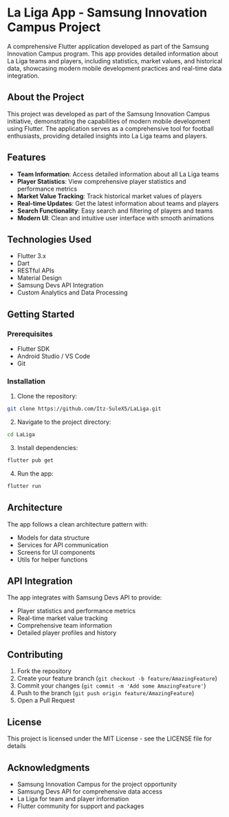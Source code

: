 # La Liga App - Samsung Innovation Campus Project

A comprehensive Flutter application developed as part of the Samsung Innovation Campus program. This app provides detailed information about La Liga teams and players, including statistics, market values, and historical data, showcasing modern mobile development practices and real-time data integration.

## About the Project

This project was developed as part of the Samsung Innovation Campus initiative, demonstrating the capabilities of modern mobile development using Flutter. The application serves as a comprehensive tool for football enthusiasts, providing detailed insights into La Liga teams and players.

## Features

- **Team Information**: Access detailed information about all La Liga teams
- **Player Statistics**: View comprehensive player statistics and performance metrics
- **Market Value Tracking**: Track historical market values of players
- **Real-time Updates**: Get the latest information about teams and players
- **Search Functionality**: Easy search and filtering of players and teams
- **Modern UI**: Clean and intuitive user interface with smooth animations

## Technologies Used

- Flutter 3.x
- Dart
- RESTful APIs
- Material Design
- Samsung Devs API Integration
- Custom Analytics and Data Processing

## Getting Started

### Prerequisites

- Flutter SDK
- Android Studio / VS Code
- Git

### Installation

1. Clone the repository:
```bash
git clone https://github.com/Itz-SuleX5/LaLiga.git
```

2. Navigate to the project directory:
```bash
cd LaLiga
```

3. Install dependencies:
```bash
flutter pub get
```

4. Run the app:
```bash
flutter run
```

## Architecture

The app follows a clean architecture pattern with:
- Models for data structure
- Services for API communication
- Screens for UI components
- Utils for helper functions

## API Integration

The app integrates with Samsung Devs API to provide:
- Player statistics and performance metrics
- Real-time market value tracking
- Comprehensive team information
- Detailed player profiles and history

## Contributing

1. Fork the repository
2. Create your feature branch (`git checkout -b feature/AmazingFeature`)
3. Commit your changes (`git commit -m 'Add some AmazingFeature'`)
4. Push to the branch (`git push origin feature/AmazingFeature`)
5. Open a Pull Request

## License

This project is licensed under the MIT License - see the LICENSE file for details

## Acknowledgments

- Samsung Innovation Campus for the project opportunity
- Samsung Devs API for comprehensive data access
- La Liga for team and player information
- Flutter community for support and packages
